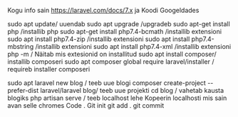 Kogu info sain https://laravel.com/docs/7.x ja Koodi Googeldades

sudo apt update/ uuendab
sudo apt upgrade /upgradeb
sudo apt-get install php /installib php
sudo apt-get install php7.4-bcmath /installib extensioni
sudo apt install php7.4-zip /installib extensioni
sudo apt install php7.4-mbstring /installib extensioni
sudo apt install php7.4-xml /installib extensioni
php -m / Näitab mis extesionid on installitud
sudo apt install composer/ installib composeri
sudo apt composer global require laravel/installer / requireb installer 
composeri

sudo apt laravel new blog / teeb uue blogi
composer create-project --prefer-dist laravel/laravel blog/ teeb uue projekti
cd blog / vahetab kausta blogiks
php artisan serve / teeb localhost lehe
Kopeerin localhosti mis sain avan selle chromes
Code .
Git init
git add .
git commit

